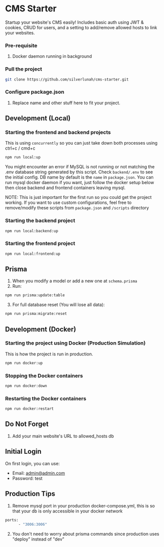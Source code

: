 # CMS Starter

Startup your website's CMS easily! Includes basic auth using JWT & cookies, CRUD for users, and a setting to add/remove allowed hosts to link your websites.

### Pre-requisite

1. Docker daemon running in background

### Pull the project

```bash
git clone https://github.com/silverlunah/cms-starter.git
```

### Configure package.json
1. Replace name and other stuff here to fit your project.

## Development (Local)

### Starting the frontend and backend projects

This is using `concurrently` so you can just take down both processes using ctrl+c / cmd+c

```bash
npm run local:up
```

You might encounter an error if MySQL is not running or not matching the .env database string generated by this script. Check `backend/.env` to see the initial config. DB name by default is the `name` in `package.json`. You can run mysql docker daemon if you want, just follow the docker setup below then close backend and frontend containers leaving mysql.

NOTE: This is just important for the first run so you could get the project working. If you want to use custom configurations, feel free to remove/modify these scripts from `package.json` and `/scripts` directory

### Starting the backend project

```bash
npm run local:backend:up
```

### Starting the frontend project

```bash
npm run local:frontend:up
```

## Prisma

1. When you modify a model or add a new one at `schema.prisma`
2. Run:

```bash
npm run prisma:update:table
```

3. For full database reset (You will lose all data):

```bash
npm run prisma:migrate:reset
```

## Development (Docker)

### Starting the project using Docker (Production Simulation)

This is how the project is run in production.

```bash
npm run docker:up
```

### Stopping the Docker containers

```bash
npm run docker:down
```

### Restarting the Docker containers

```bash
npm run docker:restart
```

## Do Not Forget

1. Add your main website's URL to allowed_hosts db

## Initial Login

On first login, you can use:

- Email: admin@admin.com
- Password: test

## Production Tips

1. Remove mysql port in your production docker-compose.yml, this is so that your db is only accessible in your docker network

```bash
ports:
      - "3006:3006"
```

2. You don't need to worry about prisma commands since production uses "deploy" instead of "dev"
